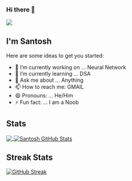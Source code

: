 ### Hi there 👋



![](https://images.unsplash.com/photo-1707273549679-f3a7f7c6aba2?q=80&w=2942&auto=format&fit=crop&ixlib=rb-4.1.0&ixid=M3wxMjA3fDB8MHxwaG90by1wYWdlfHx8fGVufDB8fHx8fA%3D%3D)

## I'm Santosh

Here are some ideas to get you started:

- 🔭 I’m currently working on ... Neural Network
- 🌱 I’m currently learning ... DSA
- 💬 Ask me about ... Anything
- 📫 How to reach me: GMAIL
- 😄 Pronouns: ... He/Him
- ⚡ Fun fact: ... I am a Noob

## Stats

<a href="https://github.com/Santosh2702/Santosh2702">
  <img align="center" src="https://github-readme-stats.vercel.app/api/top-langs/?username=Santosh2702&hide=java,html,tex&title_color=ffffff&text_color=c9cacc&icon_color=2bbc8a&bg_color=1d1f21&langs_count=3" />
</a>
<a href="https://github.com/Santosh2702/Santosh2702">
  <img align="center" src="https://github-readme-stats.vercel.app/api?username=Santosh2702&show_icons=true&line_height=27&count_private=true&title_color=ffffff&text_color=c9cacc&icon_color=2bbc8a&bg_color=1d1f21" alt="Santosh GitHub Stats" />
</a>

## Streak Stats

[![GitHub Streak](https://github-readme-streak-stats.herokuapp.com?user=santosh2702&theme=shades-of-purple)](https://git.io/streak-stats)



  

